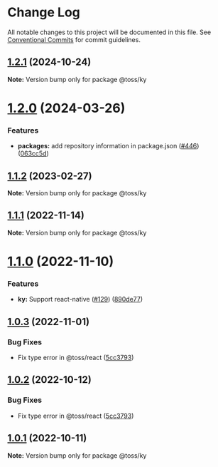 # Change Log

All notable changes to this project will be documented in this file.
See [Conventional Commits](https://conventionalcommits.org) for commit guidelines.

## [1.2.1](https://github.com/toss/slash/compare/@toss/ky@1.2.0...@toss/ky@1.2.1) (2024-10-24)

**Note:** Version bump only for package @toss/ky





# [1.2.0](https://github.com/toss/slash/compare/@toss/ky@1.1.3...@toss/ky@1.2.0) (2024-03-26)


### Features

* **packages:** add repository information in package.json ([#446](https://github.com/toss/slash/issues/446)) ([063cc5d](https://github.com/toss/slash/commit/063cc5d4699b1ba0dc20db3d2bb7dc673947500b))





## [1.1.2](https://github.com/toss/slash/compare/@toss/ky@1.1.1...@toss/ky@1.1.2) (2023-02-27)

**Note:** Version bump only for package @toss/ky





## [1.1.1](https://github.com/toss/slash/compare/@toss/ky@1.1.0...@toss/ky@1.1.1) (2022-11-14)

**Note:** Version bump only for package @toss/ky





# [1.1.0](https://github.com/toss/slash/compare/@toss/ky@1.0.3...@toss/ky@1.1.0) (2022-11-10)


### Features

* **ky:** Support react-native ([#129](https://github.com/toss/slash/issues/129)) ([890de77](https://github.com/toss/slash/commit/890de77ad11af72349be7fa5b38c9aede04f4167))





## [1.0.3](https://github.com/toss/slash/compare/@toss/ky@1.0.1...@toss/ky@1.0.3) (2022-11-01)


### Bug Fixes

* Fix type error in @toss/react ([5cc3793](https://github.com/toss/slash/commit/5cc37936e8739204f32f9f50ee61570b758343f8))





## [1.0.2](https://github.com/toss/slash/compare/@toss/ky@1.0.1...@toss/ky@1.0.2) (2022-10-12)


### Bug Fixes

* Fix type error in @toss/react ([5cc3793](https://github.com/toss/slash/commit/5cc37936e8739204f32f9f50ee61570b758343f8))





## [1.0.1](https://github.com/toss/slash/compare/@toss/ky@1.0.0...@toss/ky@1.0.1) (2022-10-11)

**Note:** Version bump only for package @toss/ky
